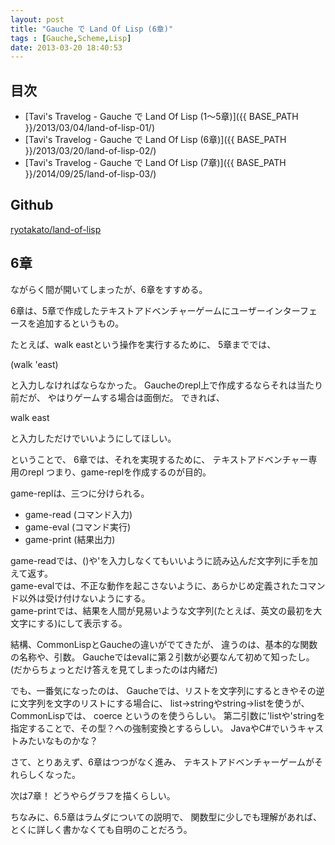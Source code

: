 ```yaml
---
layout: post
title: "Gauche で Land Of Lisp (6章)"
tags : [Gauche,Scheme,Lisp]
date: 2013-03-20 18:40:53
---
```



## 目次
* [Tavi's Travelog - Gauche で Land Of Lisp (1〜5章)]({{ BASE_PATH }}/2013/03/04/land-of-lisp-01/)
* [Tavi's Travelog - Gauche で Land Of Lisp (6章)]({{ BASE_PATH }}/2013/03/20/land-of-lisp-02/)
* [Tavi's Travelog - Gauche で Land Of Lisp (7章)]({{ BASE_PATH }}/2014/09/25/land-of-lisp-03/)


## Github

[ryotakato/land-of-lisp](https://github.com/ryotakato/land-of-lisp)


## 6章

ながらく間が開いてしまったが、6章をすすめる。

6章は、5章で作成したテキストアドベンチャーゲームにユーザーインターフェースを追加するというもの。  

たとえば、walk eastという操作を実行するために、
5章まででは、

(walk 'east)

と入力しなければならなかった。
Gaucheのrepl上で作成するならそれは当たり前だが、
やはりゲームする場合は面倒だ。
できれば、

walk east

と入力しただけでいいようにしてほしい。

ということで、
6章では、それを実現するために、
テキストアドベンチャー専用のrepl つまり、game-replを作成するのが目的。



game-replは、三つに分けられる。

* game-read (コマンド入力)
* game-eval (コマンド実行)
* game-print (結果出力)

game-readでは、()や'を入力しなくてもいいように読み込んだ文字列に手を加えて返す。  
game-evalでは、不正な動作を起こさないように、あらかじめ定義されたコマンド以外は受け付けないようにする。  
game-printでは、結果を人間が見易いような文字列(たとえば、英文の最初を大文字にする)にして表示する。  


結構、CommonLispとGaucheの違いがでてきたが、
違うのは、基本的な関数の名称や、引数。
Gaucheではevalに第２引数が必要なんて初めて知ったし。
(だからちょっとだけ答えを見てしまったのは内緒だ)

でも、一番気になったのは、
Gaucheでは、リストを文字列にするときやその逆に文字列を文字のリストにする場合に、
list->stringやstring->listを使うが、
CommonLispでは、 coerce というのを使うらしい。
第二引数に'listや'stringを指定することで、その型？への強制変換とするらしい。
JavaやC#でいうキャストみたいなものかな？



さて、とりあえず、6章はつつがなく進み、
テキストアドベンチャーゲームがそれらしくなった。


次は7章！
どうやらグラフを描くらしい。

ちなみに、6.5章はラムダについての説明で、
関数型に少しでも理解があれば、とくに詳しく書かなくても自明のことだろう。













